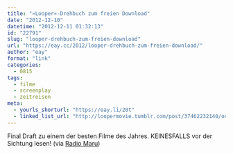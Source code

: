 ```yaml
---
title: "»Looper«-Drehbuch zum freien Download"
date: "2012-12-10"
datetime: "2012-12-11 01:32:13"
id: "22791"
slug: "looper-drehbuch-zum-freien-download"
url: "https://eay.cc/2012/looper-drehbuch-zum-freien-download/"
author: "eay"
format: "link"
categories:
  - 0815
tags:
  - filme
  - screenplay
  - zeitreisen
meta:
  - yourls_shorturl: "https://eay.li/20t"
  - linked_list_url: "http://loopermovie.tumblr.com/post/37462232140/our-screenplay"
---
```


Final Draft zu einem der besten Filme des Jahres. KEINESFALLS vor der Sichtung lesen! (via [Radio Maru](http://radiomaru.tumblr.com/post/37569721246/looper-our-screenplay))
